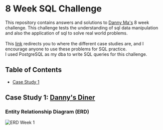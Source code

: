 # 8 Week SQL Challenge 
This repository contains answers and solutions to [Danny Ma's](https://www.linkedin.com/in/datawithdanny/) 8 week challenge. This challenge tests the understanding of sql data manipulation and also the application of sql to solve real world problems. 
<br>
<br>
This [link](https://8weeksqlchallenge.com/) redirects you to where the different case studies are, and I encourage anyone to use these problems for SQL practice. 
<br>
I used PostgreSQL as my dba to write SQL queries for this challenge. 

## Table of Contents 

- [Case Study 1](#case-study-1-danny's-diner)

## Case Study 1: [Danny's Diner](https://8weeksqlchallenge.com/case-study-1/)
### Entity Relationship Diagram (ERD)
![ERD Week 1](https://user-images.githubusercontent.com/118802056/235641793-09208928-7b15-4869-8db1-472733e5a4f0.png)
